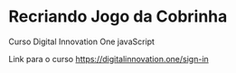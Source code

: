 # Recriando Jogo da Cobrinha
Curso Digital Innovation One javaScript

Link para o curso https://digitalinnovation.one/sign-in
